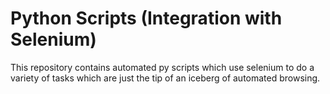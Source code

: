 # Python Scripts (Integration with Selenium)
This repository contains automated py scripts which use selenium to do a variety of tasks which are just the tip of an iceberg of automated browsing.
